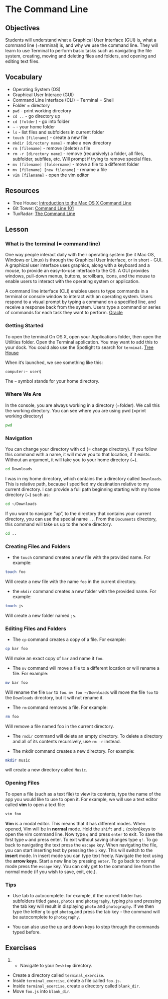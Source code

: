 # The Command Line

## Objectives

Students will understand what a Graphical User Interface (GUI) is, what a command line (=terminal) is, and why we use the command line. They will learn to use Terminal to perform basic tasks such as navigating the file system, creating, moving and deleting files and folders, and opening and editing text files.

## Vocabulary

* Operating System (OS)
* Graphical User Interace (GUI)
* Command Line Interface (CLI) = Terminal = Shell
* Folder = directory
* `pwd` - print working directory
* `cd ..` - go directory up
* `cd [folder]` - go into folder
* `~` - your home folder
* `ls` - list files and subfolders in current folder
* `touch [filename]` - create a new file
* `mkdir [directory name]` - make a new directory
* `rm [filename]` - remove (delete) a file
* `rm -r [directory name]` - remove (recursively) a folder, all files, subfolder, subfiles, etc. Will prompt if trying to remove special files.
* `mv [filename] [foldername]` - move a file to a different folder
* `mv [filename] [new filename]` - rename a file
* `vim [filename]` - open the vim editor

## Resources

* Tree House: [Introduction to the Mac OS X Command Line](http://blog.teamtreehouse.com/introduction-to-the-mac-os-x-command-line)
* Git Tower: [Command Line 101](https://www.git-tower.com/learn/git/ebook/en/command-line/appendix/command-line-101)
* TuxRadar: [The Command Line](http://tuxradar.com/content/lpi-learn-linux-and-get-certified-part-5-command-line)

## Lesson

### What is the terminal (= command line)

One way people interact daily with their operating system (be it Mac OS, Windows or Linux) is through the Graphical User Interface, or in short - GUI. A graphical user interface uses graphics, along with a keyboard and a mouse, to provide an easy-to-use interface to the OS. A GUI provides windows, pull-down menus, buttons, scrollbars, icons, and the mouse to enable users to interact with the operating system or application.

A command line interface (CLI) enables users to type commands in a terminal or console window to interact with an operating system. Users respond to a visual prompt by typing a command on a specified line, and receive a response back from the system. Users type a command or series of commands for each task they want to perform. [Oracle](https://docs.oracle.com/cd/E19683-01/806-7612/startup-78447/index.html)

### Getting Started

To open the terminal On OS X, open your Applications folder, then open the Utilities folder. Open the Terminal application. You may want to add this to your dock. You could also use the Spotlight to search for `terminal`. [Tree House](http://blog.teamtreehouse.com/introduction-to-the-mac-os-x-command-line)

When it’s launched, we see something like this:

```bash
computer:~ user$
```

The `~` symbol stands for your home directory.

### Where We Are

In the console, you are always working in a directory (=folder). We call this the working directory. You can see where you are using pwd (=print working directory)

```bash
pwd
```

### Navigation

You can change your directory with cd (= change directory). If you follow this command with a name, it will move you to that location, if it exists. Without an argument, it will take you to your home directory (~).

```bash
cd Downloads
```

I was in my home directory, which contains the a directory called `Downloads`. This is relative path, because I specified my destination relative to my current directory. I can provide a full path beginning starting with my home directory (~) such as:

```bash
cd ~/Downloads
```

If you want to navigate “up”, to the directory that contains your current directory, you can use the special name `..`. From the `Documents` directory, this command will take us up to the home directory.

```bash
cd ..
```

### Creating Files and Folders

* the `touch` command creates a new file with the provided name. For example:

```bash
touch foo
```

Will create a new file with the name `foo` in the current directory.

* the `mkdir` command creates a new folder with the provided name. For example:

```bash
touch js
```

Will create a new folder named `js`.

### Editing Files and Folders

* The `cp` command creates a copy of a file. For example:

```bash
cp bar foo
```

Will make an exact copy of `bar` and name it `foo`.

* The `mv` command will move a file to a different location or will rename a file. For example:

```bash
mv bar foo
```

Will rename the file `bar` to `foo`. `mv foo ~/Downloads` will move the file `foo` to the `Downloads` directory, but it will not rename it.

* The `rm` command removes a file. For example:

```bash
rm foo
```

Will remove a file named foo in the current directory.

* The `rmdir` command will delete an empty directory. To delete a directory and all of its contents recursively, use `rm -r` instead.

* The mkdir command creates a new directory. For example:

```bash
mkdir music
```

will create a new directory called `Music`.

### Opening Files

To open a file (such as a text file) to view its contents, type the name of the app you would like to use to open it. For example, we will use a text editor called **vim** to open a text file:

```bash
vim foo
```

**Vim** is a modal editor. This means that it has different modes. When opened, Vim will be in **normal** mode. Hold the `shift` and `;` (colon)keys to open the vim command line. Now type `q` and press `enter` to exit. To save the first type `w` and press enter. To exit without saving changes type `q!`. To go back to navigating the text press the `escape` key. When navigating the file, you can start inserting text by pressing the `i` key. This will switch to the **insert** mode. In insert mode you can type text freely. Navigate the text using the **arrow keys**. Start a new line by pressing `enter`. To go back to normal mode press the `escape` key. You can only get to the command line from the normal mode (if you wish to save, exit, etc.).

### Tips

* Use tab to autocomplete. for example, if the current folder has subfolders titled `games`, `photos` and `photography`, typing `pho` and pressing the tab key will result in displaying `photo` and `photography`. If we then type the letter `g` to get `photog`,and press the tab key - the command will be autocomplete to `photography`.

* You can also use the up and down keys to step through the commands typed before.

## Exercises

1. * Navigate to your `Desktop` directory.
* Create a directory called `terminal_exercise`.
* Inside `terminal_exercise`, create a file called `foo.js`.
* Inside `terminal_exercise`, create a directory called `blank_dir`.
* Move `foo.js` into `blank_dir`.